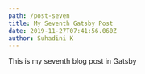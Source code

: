 ```yaml
---
path: /post-seven
title: My Seventh Gatsby Post
date: 2019-11-27T07:41:56.060Z
author: Suhadini K
---
```

This is my seventh blog post in Gatsby
